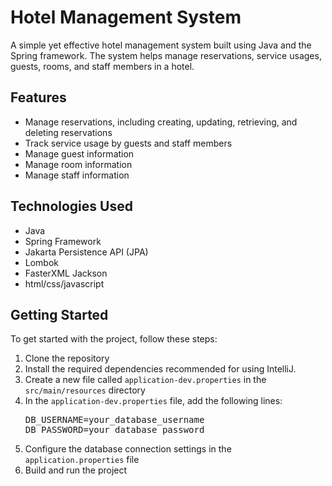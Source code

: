<h1>Hotel Management System</h1>
    <p>
        A simple yet effective hotel management system built using Java and the Spring framework. The system helps manage reservations, service usages, guests, rooms, and staff members in a hotel.
    </p>
<h2>Features</h2>
    <ul>
        <li>Manage reservations, including creating, updating, retrieving, and deleting reservations</li>
        <li>Track service usage by guests and staff members</li>
        <li>Manage guest information</li>
        <li>Manage room information</li>
        <li>Manage staff information</li>
    </ul>
<h2>Technologies Used</h2>
    <ul>
        <li>Java</li>
        <li>Spring Framework</li>
        <li>Jakarta Persistence API (JPA)</li>
        <li>Lombok</li>
        <li>FasterXML Jackson</li>
        <li>html/css/javascript</li>
    </ul>
<h2>Getting Started</h2>
    <p>
        To get started with the project, follow these steps:
    </p>
    <ol>
        <li>Clone the repository</li>
        <li>Install the required dependencies recommended for using IntelliJ.</li>
        <li>Create a new file called <code>application-dev.properties</code> in the <code>src/main/resources</code> directory</li>
        <li>In the <code>application-dev.properties</code> file, add the following lines:
            <pre>DB_USERNAME=your_database_username
DB_PASSWORD=your_database_password</pre>
        </li>
        <li>Configure the database connection settings in the <code>application.properties</code> file</li>
        <li>Build and run the project</li>
    </ol>
